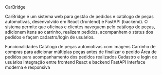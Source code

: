 CarBridge

CarBridge é um sistema web para gestão de pedidos e catálogo de peças automotivas, desenvolvido em React (frontend) e FastAPI (backend).
O sistema permite que oficinas e clientes naveguem pelo catálogo de peças, adicionem itens ao carrinho, realizem pedidos, acompanhem o status dos pedidos e façam cadastro/login de usuários.

Funcionalidades
Catálogo de peças automotivas com imagens
Carrinho de compras para adicionar múltiplas peças antes de finalizar o pedido
Área de pedidos para acompanhamento dos pedidos realizados
Cadastro e login de usuários
Integração entre frontend React e backend FastAPI
Interface moderna e responsiva
